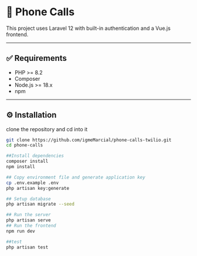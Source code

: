 # 🚀 Phone Calls

This project uses Laravel 12 with built-in authentication and a Vue.js frontend.

---

## ✅ Requirements

- PHP >= 8.2
- Composer
- Node.js >= 18.x
- npm

---

## ⚙️ Installation

clone the repository and cd into it

```bash
git clone https://github.com/igmeMarcial/phone-calls-twilio.git
cd phone-calls

##Install dependencies
composer install
npm install

## Copy environment file and generate application key
cp .env.example .env
php artisan key:generate

## Setup database
php artisan migrate --seed

## Run the server
php artisan serve
## Run the frontend
npm run dev

##test
php artisan test

```
